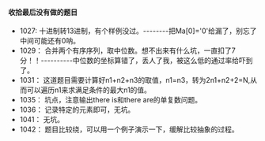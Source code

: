 #### 收拾最后没有做的题目

- 1027: 十进制转13进制，有个样例没过。--------把Ma[0]='0'给漏了，别忘了中间可能还有0呐。
- 1029： 合并两个有序序列，取中位数。想不出来有什么坑，一直扣了7分！！----------中位数的坐标算错了，丢人了我，被这么低的通过率给吓到了。
- 1031： 这道题目需要计算好n1+n2+n3的取值，n1=n3，转为2n1+n2+2=N,从而可以遍历n1来求满足条件的最大n1的值。
- 1035： 坑点，注意输出there is和there are的单复数问题。
- 1036： 记录特定的元素即可，无坑。
- 1041： 无坑。
- 1042： 题目比较绕，可以用一个例子演示一下，缓解比较抽象的过程。
